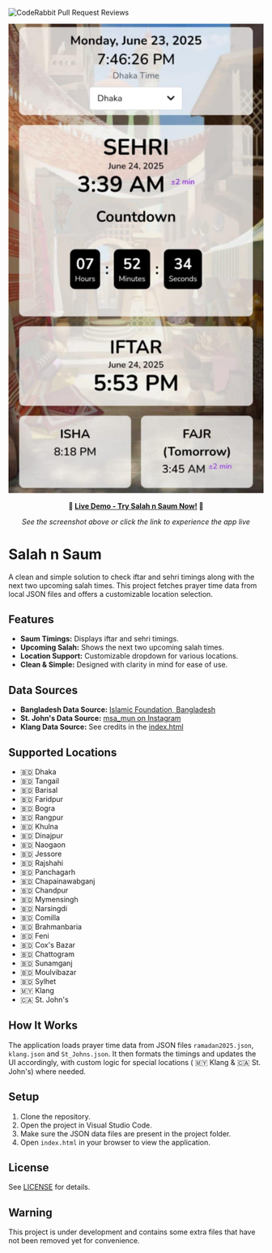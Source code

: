 ![CodeRabbit Pull Request Reviews](https://img.shields.io/coderabbit/prs/github/itzMRZ/salah-n-saum?utm_source=oss&utm_medium=github&utm_campaign=itzMRZ%2Fsalah-n-saum&labelColor=171717&color=FF570A&link=https%3A%2F%2Fcoderabbit.ai&label=CodeRabbit+Reviews)

<div align="center">

![Salah n Saum App Screenshot](./screenshot.jpg)

**🌙 [Live Demo - Try Salah n Saum Now!](https://salah-n-saum.itzmrz.xyz/) 🌙**

*See the screenshot above or click the link to experience the app live*

</div>

# Salah n Saum

A clean and simple solution to check iftar and sehri timings along with the next two upcoming salah times. This project fetches prayer time data from local JSON files and offers a customizable location selection.

## Features

- **Saum Timings:** Displays iftar and sehri timings.
- **Upcoming Salah:** Shows the next two upcoming salah times.
- **Location Support:** Customizable dropdown for various locations.
- **Clean & Simple:** Designed with clarity in mind for ease of use.

## Data Sources

- **Bangladesh Data Source:** [Islamic Foundation, Bangladesh](https://www.facebook.com/share/p/18iUrffarT/)
- **St. John's Data Source:** [msa_mun on Instagram](https://www.instagram.com/p/DGN-7QkRYHl/?utm_source=ig_web_copy_link&igsh=MzRlODBiNWFlZA==)
- **Klang Data Source:** See credits in the [index.html](./index.html)

## Supported Locations

- 🇧🇩 Dhaka
- 🇧🇩 Tangail
- 🇧🇩 Barisal
- 🇧🇩 Faridpur
- 🇧🇩 Bogra
- 🇧🇩 Rangpur
- 🇧🇩 Khulna
- 🇧🇩 Dinajpur
- 🇧🇩 Naogaon
- 🇧🇩 Jessore
- 🇧🇩 Rajshahi
- 🇧🇩 Panchagarh
- 🇧🇩 Chapainawabganj
- 🇧🇩 Chandpur
- 🇧🇩 Mymensingh
- 🇧🇩 Narsingdi
- 🇧🇩 Comilla
- 🇧🇩 Brahmanbaria
- 🇧🇩 Feni
- 🇧🇩 Cox's Bazar
- 🇧🇩 Chattogram
- 🇧🇩 Sunamganj
- 🇧🇩 Moulvibazar
- 🇧🇩 Sylhet
- 🇲🇾 Klang
- 🇨🇦 St. John's

## How It Works

The application loads prayer time data from JSON files `ramadan2025.json`, `klang.json` and `St_Johns.json`. It then formats the timings and updates the UI accordingly, with custom logic for special locations ( 🇲🇾 Klang & 🇨🇦 St. John's) where needed.

## Setup

1. Clone the repository.
2. Open the project in Visual Studio Code.
3. Make sure the JSON data files are present in the project folder.
4. Open `index.html` in your browser to view the application.

## License

See [LICENSE](./LICENSE) for details.

## Warning
This project is under development and contains some extra files that have not been removed yet for convenience.

